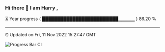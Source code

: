### Hi there 👋 I am Harry , 

⏳ Year progress { █████████████████████████▁▁▁▁▁ } 86.20 %

---

⏰ Updated on Fri, 11 Nov 2022 15:27:47 GMT

![Progress Bar CI](https://github.com/duykhang68/duykhang68/workflows/Progress%20Bar%20CI/badge.svg)
